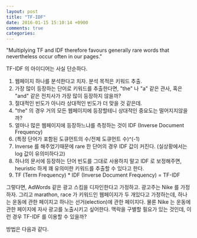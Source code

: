 ```yaml
---
layout: post
title: "TF-IDF"
date: 2016-01-15 15:10:14 +0900
comments: true
categories: 
---
```


"Multiplying TF and IDF therefore favours generally rare words that nevertheless occur often in our pages."

TF-IDF 의 아이디어는 사실 단순하다.

1. 웹페이지 하나를 분석한다고 치자. 분석 목적은 키워드 추출.
2. 가장 많이 등장하는 단어로 키워드를 추출한다면, "the" 나 "a" 같은 관사, 혹은 "and" 같은 전치사가 가장 많이 등장하지 않을까?
3. 절대적인 빈도가 아니라 상대적인 빈도가 더 맞을 것 같은데.
4. "the" 의 경우 거의 모든 웹페이지에 등장할테니 상대적인 중요도는 떨어지지않을까?
5. 얼마나 많은 웹페이지에 등장하느냐를 측정하는 것이 IDF (Inverse Document Frequency)
6. (특정 단어가 포함된 도큐먼트의 수/전체 도큐먼트 수)^(-1)
7. Inverse 를 해주었기때문에 rare 한 단어의 경우 IDF 값이 커진다. (실상황에서는 log 값이 유의미하다고)
8. 하나의 문서에 등장하는 단어 빈도를 그대로 사용하지 말고 IDF 로 보정해주면, heuristic 하게 꽤 유의미한 키워드를 추출할 수 있다고 한다.
9. TF (Term Frequency) * IDF (Inverse Document Frequency) = TF-IDF

그렇다면, AdWords 같은 광고 스킴을 디자인한다고 가정하고. 광고주는 Nike 를 가정하자. 그리고 marathon, race 가 키워드인 웹페이지가 두 개있다고 가정하는데, 하나는 운동에 관한 페이지고 하나는 선거(election)에 관한 페이지다. 물론 Nike 는 운동에 관한 페이지에 자사 광고를 노출시키고 싶어한다. 맥락을 구별할 필요가 있는 것인데, 이런 경우 TF-IDF 를 이용할 수 있을까?

방법은 다음과 같다.
